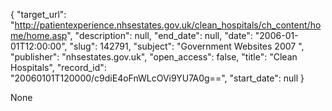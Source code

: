 {
  "target_url": "http://patientexperience.nhsestates.gov.uk/clean_hospitals/ch_content/home/home.asp", 
  "description": null, 
  "end_date": null, 
  "date": "2006-01-01T12:00:00", 
  "slug": 142791, 
  "subject": "Government Websites 2007 ", 
  "publisher": "nhsestates.gov.uk", 
  "open_access": false, 
  "title": "Clean Hospitals", 
  "record_id": "20060101T120000/c9diE4oFnWLcOVi9YU7A0g==", 
  "start_date": null
}

None